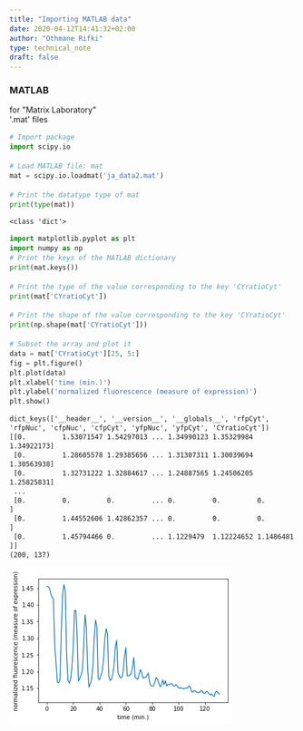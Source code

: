 ```yaml
---
title: "Importing MATLAB data"
date: 2020-04-12T14:41:32+02:00
author: "Othmane Rifki"
type: technical_note
draft: false
---
```

### MATLAB
for "Matrix Laboratory"     
'.mat' files



```python
# Import package
import scipy.io

# Load MATLAB file: mat
mat = scipy.io.loadmat('ja_data2.mat')

# Print the datatype type of mat
print(type(mat))

```

    <class 'dict'>



```python
import matplotlib.pyplot as plt
import numpy as np
# Print the keys of the MATLAB dictionary
print(mat.keys())

# Print the type of the value corresponding to the key 'CYratioCyt'
print(mat['CYratioCyt'])

# Print the shape of the value corresponding to the key 'CYratioCyt'
print(np.shape(mat['CYratioCyt']))

# Subset the array and plot it
data = mat['CYratioCyt'][25, 5:]
fig = plt.figure()
plt.plot(data)
plt.xlabel('time (min.)')
plt.ylabel('normalized fluorescence (measure of expression)')
plt.show()

```

    dict_keys(['__header__', '__version__', '__globals__', 'rfpCyt', 'rfpNuc', 'cfpNuc', 'cfpCyt', 'yfpNuc', 'yfpCyt', 'CYratioCyt'])
    [[0.         1.53071547 1.54297013 ... 1.34990123 1.35329984 1.34922173]
     [0.         1.28605578 1.29385656 ... 1.31307311 1.30039694 1.30563938]
     [0.         1.32731222 1.32884617 ... 1.24887565 1.24506205 1.25825831]
     ...
     [0.         0.         0.         ... 0.         0.         0.        ]
     [0.         1.44552606 1.42862357 ... 0.         0.         0.        ]
     [0.         1.45794466 0.         ... 1.1229479  1.12224652 1.1486481 ]]
    (200, 137)



![png](loadmatlab_files/loadmatlab_3_1.png)



```python

```
